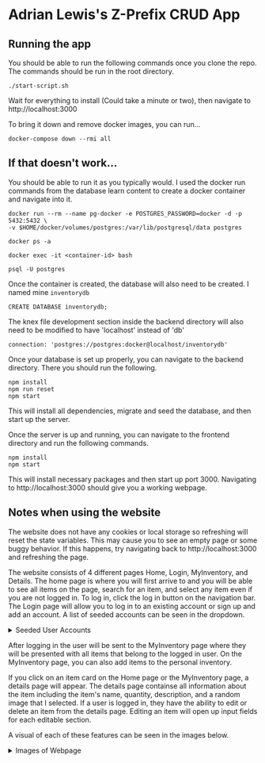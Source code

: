 # Adrian Lewis's Z-Prefix CRUD App

## Running the app
You should be able to run the following commands once you clone the repo. The commands should be run in the root directory.

`./start-script.sh`

Wait for everything to install (Could take a minute or two), then navigate to http://localhost:3000

To bring it down and remove docker images, you can run...

`docker-compose down --rmi all`

## If that doesn't work...
You should be able to run it as you typically would. I used the docker run commands from the database learn content to create a docker container and navigate into it.

```
docker run --rm --name pg-docker -e POSTGRES_PASSWORD=docker -d -p 5432:5432 \
-v $HOME/docker/volumes/postgres:/var/lib/postgresql/data postgres

docker ps -a

docker exec -it <container-id> bash

psql -U postgres
```

Once the container is created, the database will also need to be created. I named mine `inventorydb`

`CREATE DATABASE inventorydb;`

The knex file development section inside the backend directory will also need to be modified to have 'localhost' instead of 'db'

`connection: 'postgres://postgres:docker@localhost/inventorydb'`

Once your database is set up properly, you can navigate to the backend directory. There you should run the following.

```
npm install
npm run reset
npm start
```

This will install all dependencies, migrate and seed the database, and then start up the server.

Once the server is up and running, you can navigate to the frontend directory and run the following commands.

```
npm install
npm start
```

This will install necessary packages and then start up port 3000. Navigating to http://localhost:3000 should give you a working webpage.

## Notes when using the website
The website does not have any cookies or local storage so refreshing will reset the state variables. This may cause you to see an empty page or some buggy behavior. If this happens, try navigating back to http://localhost:3000 and refreshing the page.

The website consists of 4 different pages Home, Login, MyInventory, and Details. The home page is where you will first arrive to and you will be able to see all items on the page, search for an item, and select any item even if you are not logged in. To log in, click the log in button on the navigation bar. The Login page will allow you to log in to an existing account or sign up and add an account. A list of seeded accounts can be seen in the dropdown.

<details>
<summary>Seeded User Accounts</summary>
  <br>
  Adrian Lewis 
  <br>
  username: 'abc', password: '123'
  <br>
  <br>
  Joe Shmoe (can't log in)
  <br>
  username: null, password: null
  <br>
  <br>
  Slim Shady 
  <br>
  username: 'def', password: '123'
  <br>
  <br>
  Lady Emilia Von Eldritch the 17th
  <br>
  username: 'ghi', password: '123'},
  <br>
  <br>
  Random Person 
  <br>
  username: 'jkl', password: '123'
  <br>
  <br>
  Random Person 
  <br>
  username: 'mno', password: '123'
  <br>
  <br>
  Random Person 
  <br>
  username: 'pqr', password: '123'
  <br>
  <br>
  Random Person
  <br>
  username: 'stu', password: '123'
  <br>
  <br>
  Random Person 
  <br>
  username: 'vwx', password: '123'
  <br>
  <br>
  Random Person 
  <br>
  username: 'yz', password: '123'
</details>

After logging in the user will be sent to the MyInventory page where they will be presented with all items that belong to the logged in user. On the MyInventory page, you can also add items to the personal inventory. 

If you click on an item card on the Home page or the MyInventory page, a details page will appear. The details page containse all information about the item including the item's name, quantity, description, and a random image that I selected. If a user is logged in, they have the ability to edit or delete an item from the details page. Editing an item will open up input fields for each editable section.

A visual of each of these features can be seen in the images below.

<details>
<summary>Images of Webpage</summary>
<br>
  Home Page:

  ![home_page](https://user-images.githubusercontent.com/97071804/230524039-8a74c6c0-2647-429e-894d-d1c9bc44c3bf.png)

  Login Page:
  ![login_page_login](https://user-images.githubusercontent.com/97071804/230523646-236aaff7-d771-4ea3-9084-e04d512572ad.png)
  ![login_page_signup](https://user-images.githubusercontent.com/97071804/230523655-d194b888-e36e-4811-981b-b9c60f591921.png)
  
  MyInventory Page:
  ![myinventory_page](https://user-images.githubusercontent.com/97071804/230523713-315c58b4-08d0-41fd-ae61-643343b89a8f.png)
  ![myinventory_page_add](https://user-images.githubusercontent.com/97071804/230523718-78c83af9-11f2-4979-a0cf-e518b7f8be3b.png)
  
  Details Page:
  ![details_page](https://user-images.githubusercontent.com/97071804/230523745-8d7f5b8f-ac54-47c5-848e-149d98c86898.png)
  ![details_page_edit](https://user-images.githubusercontent.com/97071804/230523757-1a790ed9-ea79-4ebf-9fb7-e5081f383950.png)
</details>
  
  

